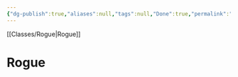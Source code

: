 ```yaml
---
{"dg-publish":true,"aliases":null,"tags":null,"Done":true,"permalink":"/classes/spelllists/rogue-spelllist/","dgHomeLink":false,"dgPassFrontmatter":true}
---
```


[[Classes/Rogue|Rogue]]
# Rogue
